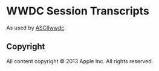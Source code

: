 # WWDC Session Transcripts

As used by [ASCIIwwdc](http://asciiwwdc.com).

## Copyright

All content copyright © 2013 Apple Inc. All rights reserved.
